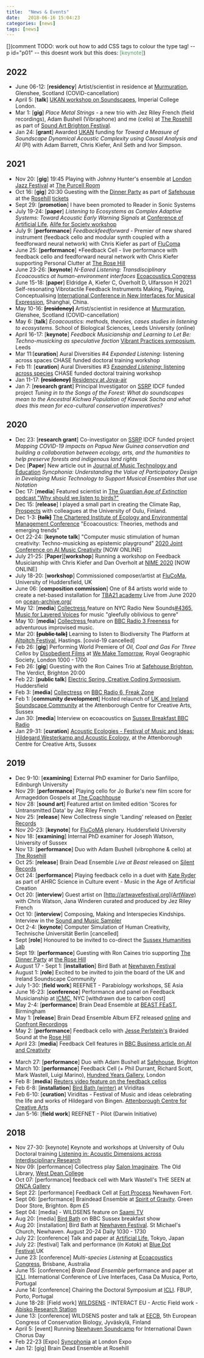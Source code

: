 ```yaml
---
title:  "News & Events"
date:   2018-06-16 15:04:23
categories: [news]
tags: [news]
---
```

[](comment TODO: work out how to add CSS tags to colour the type tag! -- p id="p01" -- this doesnt work but this does: <span style="color:#569c65">[keynote]</span>)

## 2022
* June 06-12: [**residency**] Artist/scientist in residence at [Murmuration](https://jezrileyfrench.co.uk/murmuration-2020.php), Glenshee, Scotland  (COVID-cancellation)
* April 5: [**talk**]  [UKAN workshop on Soundscapes](https://acoustics.ac.uk/ukan-workshop-on-soundscapes/), Imperial College London.
* Mar 1: [**gig**] *Place Metal Strings* - a new trio with Jez Riley French (field recordings), Adam Bushell (Vibraphone) and me (cello) at [The Rosehill](https://www.therosehill.co.uk/) as part of [Sound Art Brighton Festival](https://soundartbrighton.com/).
* Jan 24: [**grant**] Awarded [UKAN](https://acoustics.ac.uk/) funding for *Toward a Measure of Soundscape Dynamical Acoustic Complexity using Causal Analysis and AI* (PI) with Adam Barrett, Chris Kiefer, Anil Seth and Ivor Simpson.


## 2021
* Nov 20: [**gig**] 19:45 Playing with Johnny Hunter's ensemble at [London Jazz Festival](https://efglondonjazzfestival.org.uk/news/2021/take-five-talent-development-new-artists-announced-plus-efg-london-jazz-festival-showcases) at [The Purcell Room](https://www.southbankcentre.co.uk/venues/purcell-room?)
* Oct 16: [**gig**] 20:30 Guesting with the [Dinner Party](https://www.adriannorthover.co.uk/The%20Dinner%20Party/thedinnereparty.html) as part of [Safehouse](https://safehousebrighton.co.uk/the-dinner-party-trio-with-special-guest-stefano-luigi-mangia/) at the [Rosehill](https://www.therosehill.co.uk/) [tickets](https://www.wegottickets.com/event/527217)
* Sept 29: [**promotion**] I have been promoted to Reader in Sonic Systems
* July 19-24: [**paper**]  *Listening to Ecosystems as Complex Adaptive Systems: Toward Acoustic Early Warning Signals* at [Conference of Artificial Life](https://www.robot100.cz/alife2021/), [Alife for Society workshop](https://sites.google.com/view/alife4society/events/alife21-special-session-alife-society?authuser=0)
* July 9: [**performance**] *Feedbackfeedforward* - Premier of new shared instrument (feedback cello and modular synth coupled with a feedforward neural network) with Chris Kiefer as part of [FluComa](flucoma.org/)
* June 25: [**performance**] *Feedback Cell - live performance with feedback cello and feedforward neural network with Chris Kiefer supporting Personal Clutter at [The Rose Hill](http://www.therosehill.co.uk/events/2021/6/25/personal-clutter-feedback-cell)
* June 23-26: [**keynote**] *N-Eared Listening: Transdisciplinary Ecoacoustics at human-environment interfaces* [Ecoacoustics Congress](https://ecoacousticsurbino.org/)
* June 15-18: [**paper**] Eldridge A, Kiefer C, Overholt D, Ulfarsson H 2021 Self-resonating Vibrotactile Feedback Instruments  Making, Playing, Conceptualising [International Conference in New Interfaces for Musical Expression](http://nime2021.org/), Shanghai, China.
* May 10-16: **<strike>[residency]</strike>** Artist/scientist in residence at [Murmuration](https://jezrileyfrench.co.uk/murmuration-2020.php), Glenshee, Scotland  (COVID-cancellation)
* May 6: [**talk**] *Ecoacoustics: methods, theories, cases studies in listening to ecosystems*. School of Biological Sciences, Leeds University (online)
* April 16-17: [**keynote**] *Feedback Musicianship and Learning to Let Be: Techno-musicking as speculative faction* [Vibrant Practices symposium](https://forkingpaths.leeds.ac.uk/symposium/), Leeds
* Mar 11:[**curation**] Aural Diversities #4 *Expanded Listening*: listening across spaces CHASE funded doctoral training workshop
* Feb 11: [**curation**] Aural Diversities #3 [*Expanded Listening*: listening across species](https://www.eventbrite.co.uk/e/auraldiversities-expanded-listening-session-3-tickets-124980077777?fbclid=IwAR1J0UiGoL3XmGYAHNsf-ZeJS6CzazouKTj0e9oPWaip9N9sbY7DloYSXjo) CHASE funded doctoral training workshop
* Jan 11-17: **<strike>[residency]</strike>** [Residency at Joya-air](https://joya-air.org/)
* Jan 7: [**research grant**] Principal Investigator on [SSRP](https://www.sussex.ac.uk/ssrp/) IDCF funded project *Tuning in to the Songs of the Forest: What do soundscapes mean to the Ancestral Kichwa Population of Kawsak Sacha and what does this mean for eco-cultural conservation imperatives?*

## 2020
* Dec 23: [**research grant**] Co-investigator on [SSRP](https://www.sussex.ac.uk/ssrp/) IDCF funded project *Mapping COVID-19 impacts on Papua New Guinea conservation and building a collaboration between ecology, arts, and the humanities to help preserve forests and indigenous land rights*
* Dec [**Paper**] New article out in [Journal of Music Technology and Education](https://www.intellectbooks.com/journal-of-music-technology-and-education) *Syncphonia: Understanding the Value of Participatory Design in Developing Music Technology to Support Musical Ensembles that use Notation*
* Dec 17: [**media**] Featured scientist in [The Guardian *Age of Extinction* podcast "Why should we listen to birds?"](https://www.theguardian.com/science/audio/2020/dec/17/why-should-we-listen-to-birds-part-two-podcast)
* Dec 15: [**release**] I played a small part in creating the Climate Rap, [Prospects](https://www.youtube.com/watch?v=NlXDMJRBJFo&feature=youtu.be) with colleagues at the University of Oulu, Finland.
* Dec 1-3: **<strike>[talk]</strike>**  [The Chartered Institute of Ecology and Environmental Management Conference](http://events.cieem.net/Events/EventPages/01122020000000TimetoChangePuttingtheEnvironmentattheHeartofSocialandEconomicWellbeing.aspx) "Ecoacoustics: Theories, methods and emerging trends"
* Oct 22-24: [**keynote talk**] "Computer music stimulation of human creativity: Techno-musicking as epistemic playground" [2020 Joint Conference on AI Music Creativity](https://www.kth.se/en/eecs/om-oss/konferenser-och-event/2020-joint-conference-on-ai-music-creativity-csmc-mume-1.937644) [NOW ONLINE]
* July 21-25: [**Paper**][**workshop**] Running a workshop on Feedback Musicianship with Chris Kiefer and Dan Overholt at [NIME 2020](https://nime2020.bcu.ac.uk/) [NOW ONLINE]
* July 18-20: [**workshop**] Commissioned composer/artist at [FluCoMa](https://www.flucoma.org/), University of Huddersfield, UK
* June 06: [**composition commission**] One of 84 artists world wide to create a net-based installation for [TBA21 academy](https://www.tba21.org/) Live from June 2020 on [ocean-archive.org/](https://www.ocean-archive.org/)
* May 12: [**media**] [Collectress ](http://collectress.co.uk/)feature on NYC Radio New Sounds[#4365, Music for Layered Voices](https://www.newsounds.org/story/4365-music-layered-voices) for music "gleefully oblivious to genre"
* May 10: [**media**] [Collectress ](http://collectress.co.uk/) feature on [BBC Radio 3 Freeness](https://www.bbc.co.uk/sounds/play/m000j14b?fbclid=IwAR2nelIWUpOM8xgFBA2L6wKG5MsB-PfWYnu93_9C67fdeqneSSJ_euZM0kQ) for adventurous improvised music.
* Mar 20: **<strike>[public talk]</strike>** Learning to listen to Biodiversity The Platform at [Altpitch Festival](http://www.altpitch.org/the-platform/), Hastings.  [covid-19 cancelled]
* Feb 26: [**gig**] Performing World Premiere of *Oil, Coal and Gas For Three Cellos* by [Disobedient Films](https://www.disobedientfilms.com/) at [We Make Tomorrow](https://juliesbicycle.com/event/we-make-tomorrow-summit/), Royal Geographic Society, London 1000 - 1700
* Feb 26: [**gig**] Guesting with the Ron Caines Trio at [Safehouse Brighton](https://safehousebrighton.co.uk/2020/02/26/trevor-watts-and-jamie-harris/), The Verdict, Brighton 20:00
* Feb 22: [**public talk**] [Electric Spring, Creative Coding Symposium](http://electricspring.co.uk/#line-up), Huddersfield
* Feb 3: [**media**] [Collectress](http://collectress.co.uk/) on [BBC Radio 6, Freak Zone](https://www.bbc.co.uk/programmes/m000dzs9)
* Feb 1: [**community development**] Hosted relaunch of [UK and Ireland Soundscape Community](https://www.eventbrite.co.uk/e/ukisc-network-meeting-tickets-86265048081#) at the Attenborough Centre for Creative Arts, Sussex
* Jan 30: [**media**] Interview on ecoacoustics on [Sussex Breakfast BBC Radio](https://www.bbc.co.uk/sounds/play/p07zq3qh)
* Jan 29-31: [**curation**] [Acoustic Ecologies - Festival of Music and Ideas: Hildegard Westerkamp and Acoustic Ecology](https://www.attenboroughcentre.com/events/3537/acoustic-ecologies-festival), at the Attenborough Centre for Creative Arts, Sussex

## 2019
* Dec 9-10: [**examining**] External PhD examiner for Dario Sanfilipo, Edinburgh University
* Nov 29: [**performance**] Playing cello for Jo Burke's new film score for Armageddon Gospels at [The Coachhouse](https://fixr.co/event/15248705)
* Nov 28: [**sound art**] Featured artist on limited edition 'Scores for Untransmitted Data' by Jez Riley French
* Nov 25: [**release**] New Collectress single 'Landing' released on [Peeler Records](https://collectress.bandcamp.com/)
* Nov 20-23: [**keynote**] for [FluCoMA](http://flucoma.org) plenary. Huddersfield University
* Nov 18: [**examining**] Internal PhD examiner for Joseph Watson, University of Sussex
* Nov 13: [**performance**] Duo with Adam Bushell (vibrophone & cello) at [The Rosehill](http://www.therosehill.co.uk/events/2019/11/13/psanck-adam-bushell-amp-alice-eldridge-johanna-bramli-amp-tim-sheinman)
* Oct 25: [**release**] Brain Dead Ensemble *Live at Beast* released on [Silent Records](https://silentrecords.bandcamp.com/album/dark-indicator-a-collection-of-guitar-drones)
* Oct 24: [**performance**] Playing feedback cello in a duet with [Kate Ryder](http://www.kateryder.co.uk/Kate_Ryder/Home.html) as part of AHRC Science in Culture event - Music in the Age of Artificial Creation
* Oct 20: [**interview**] Guest artist on [http://artwavefestival.org](ArtWave) with Chris Watson, Jana Winderen curated and produced by Jez Riley French
* Oct 10: [**interview**] Composing, Making and Interspecies Kindships. Interview in the [Sound and Music Sampler](https://thesampler.org/guest-editor/composing-making-and-interspecies-kinship-interview-with-alice-eldridge/)
* Oct 2-4: [**keynote**] Computer Simulation of Human Creativity, Technische Universität Berlin [cancelled]
* Sept [**role**] Honoured to be invited to co-direct the [Sussex Humanities Lab](http://www.sussex.ac.uk/shl/)
* Sept 19: [**performance**] Guesting with Ron Caines trio supporting [The Dinner Party](https://www.adriannorthover.co.uk/thedinnereparty.html) at [the Rose Hill ](http://www.therosehill.co.uk/events/2019/9/19/the-dinner-party-ron-caines-trio)
* August 17 - Sept 1: [**installation**] Bird Bath at [Newhaven Festival](https://www.newhavenfestival.co.uk/schedule/2019/7/17/bird-bath)
* August 1: [**role**] Excited to be invited to join the board of the UK and Ireland Soundscape Community
* July 1-30: [**field work**] REEFNET - Parabiology workshops, SE Asia
* June 16-23: [**conference**] Performance and panel on Feedback Musicianship at [ICMC](https://nycemf.org/), NYC [withdrawn due to carbon cost]
* May 2-4: [**performance**] Brain Dead Ensemble at [BEAST FEaST](http://www.beast.bham.ac.uk/beast-feast-2019/), Birmingham
* May 1: [**release**] Brain Dead Ensemble Album EFZ released [online](https://open.spotify.com/album/4s82adpNh0XBoZlZ3S6BwF?si=rZES2AtBQ_e5xhheHKatqQ) and [Confront Recordings](https://www.confrontrecordings.com/brain-dead-ensemble-efz)
* May 2: [**performance**] Feedback cello with [Jesse Perlstein's](https://www.jesseperlstein.com/) Braided Sound at the [Rose Hill](http://www.therosehill.co.uk/events/2019/5/2/braidedsound-brighton-graphic-score-amp-improv-ensemble-johanna-bramli)
* April 23: [**media**] Feedback Cell features in [BBC Business article on AI and Creativity](https://www.bbc.co.uk/news/business-47700701)
- March 27: [**performance**] Duo with Adam Bushell at [Safehouse](http://safehousebrighton.co.uk/2019/03/27/kodian-trio-2019/), Brighton
- March 10: [**performance**] Feedback Cell (+ Phil Durrant, Richard Scott, Mark Wastell, Luigi Marino), [Hundred Years Gallery](http://hundredyearsgallery.co.uk/), London
- Feb 8: [**media**] [Reuters video feature on the feedback cellos](https://in.reuters.com/video/2019/02/08/hacked-cellos-and-algorithms-bring-feedb?videoId=512679902)
- Feb 6-8: [**installation**] [Bird Bath (winter)](https://www.attenboroughcentre.com/events/2601/viriditas-bird-bath) at Viriditas
- Feb 6-10: [**curation**] Viriditas - Festival of Music and ideas celebrating the life and works of Hildegard von Bingen. [Attenborough Centre for Creative Arts](https://www.attenboroughcentre.com/events/2606/viriditas-hildegards-resonances-feat-fem-engine)
- Jan 5-16: [**field work**] REEFNET - Pilot (Darwin Initiative)

## 2018
- Nov 27-30: [keynote] Keynote and workshops at University of Oulu Doctoral training [Listening in: Acoustic Dimensions across Interdisciplinary Research](http://www.oulu.fi/uniogs/node/55376)
- Nov 09: [performance] Collectress play [Salon Imaginaire](https://www.westdean.org.uk/study/school-of-arts/blog/residencies/salon-imaginaire-2). The Old Library, [West Dean College](https://www.westdean.org.uk/)
- Oct 07: [performance] feedback cell with Mark Wastell's THE SEEN at [ONCA Gallery](https://onca.org.uk/gallery/whats-on/past/2018-2/the-seen-mark-wastell/)
- Sept 22: [performance] Feedback Cell at [Fort Process](https://fortprocess.co.uk/alice-eldridge-chris-kiefer/) Newhaven Fort.
- Sept 06: [performance] Braindead Ensemble at [Spirit of Gravity](http://spiritofgravity.com/). Green Door Store, Brighton. 8pm £5
- Sept 04: [media] - WILDSENS feature on [Saami TV](https://www.svt.se/nyheter/lokalt/norrbotten/forskning-i-abisko-kan-mansklig-kunskap-paverka-en-kartas-utseende)
- Aug 20: [media] [Bird Bath](http://www.sussex.ac.uk/broadcast/read/45648) on BBC Sussex breakfast show
- Aug 20: [installation] Bird Bath at [Newhaven Festival](https://www.newhavenfestival.co.uk/whats-on/2018/8/18/bird-bath). St Michael's Church, Newhaven. August 20-24 Daily 1030 - 1730
- July 22: [conference] Talk and paper at [Artificial Life](http://2018.alife.org/), Tokyo, Japan
- July 22: [festival] Talk and performance (*In Katak*) at [Blue Dot Festival](https://www.discoverthebluedot.com/profile/alice-eldridge-'learning-to-listen-to-biodiversity'-audible-silence-se),UK
- June 23: [conference] *Multi-species Listening* at [Ecoacoustics Congress](https://ecoacousticscongress.org/), Brisbane, Australia
- June 15: [conference] *Brain Dead Ensemble* performance and paper at [ICLI](http://www.liveinterfaces.org/). International Conference of Live Interfaces, Casa Da Musica, Porto, Portugal <br/>
- June 14: [conference] Chairing the Doctoral Symposium at [ICLI](http://www.liveinterfaces.org/). FBUP, Porto, Portugal<br/>
- June 18-28: [Field work] [WILDSENS](https://arcticresearch.wordpress.com/category/blogs-from-the-field/wildsens-mapping-the-wild/) - INTERACT EU - Arctic Field work - [Abisko Research Station](https://polar.se/en/research-in-abisko/)
- June 13: [conference] WILDSENS poster and talk at [EECB](https://conbio.org/mini-sites/eccb2018), 5th European Congress of Conservation Biology, Jyväskylä, Finland <br/>
- April 5: [event] Running [Newhaven Soundcamp](http://www.emutelab.org/blog/soundcamp) for International Dawn Chorus Day
- Feb 22-23 [Expo] [Syncphonia](https://www.syncphonia.co.uk/) at London Expo
- Jan 12: [gig] Brain Dead Ensemble at Rosehill
